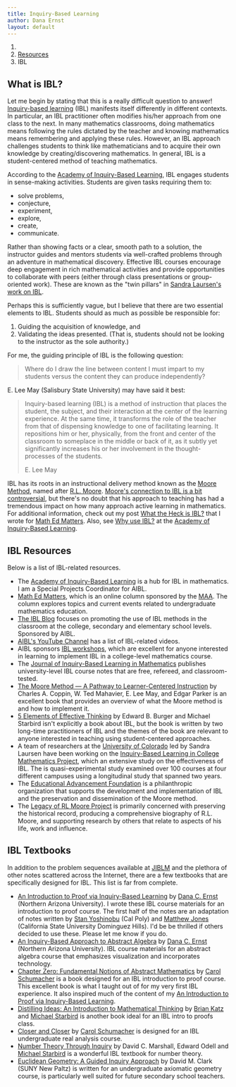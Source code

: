 ```yaml
---
title: Inquiry-Based Learning
author: Dana Ernst
layout: default
---
```


<ol class="breadcrumb">
  <li><a href="/"><i class="fa fa-home"></i></a></li>
  <li><a href="/resources/">Resources</a></li>
  <li class="active">IBL</li>
</ol>

## What is IBL?

<!-- <img src="{{ site.baseurl }}/images/2012/01/AIBL.png" width="149" align="left" img style="margin-right: 15px" /> -->
Let me begin by stating that this is a really difficult question to answer! [Inquiry-based learning][1] (IBL) manifests itself differently in different contexts. In particular, an IBL practitioner often modifies his/her approach from one class to the next. In many mathematics classrooms, doing mathematics means following the rules dictated by the teacher and knowing mathematics means remembering and applying these rules. However, an IBL approach challenges students to think like mathematicians and to acquire their own knowledge by creating/discovering mathematics. In general, IBL is a student-centered method of teaching mathematics.

According to the [Academy of Inquiry-Based Learning][2], IBL engages students in sense-making activities. Students are given tasks requiring them to:

  * solve problems,
  * conjecture,
  * experiment,
  * explore,
  * create,
  * communicate.

Rather than showing facts or a clear, smooth path to a solution, the instructor guides and mentors students via well-crafted problems through an adventure in mathematical discovery. Effective IBL courses encourage deep engagement in rich mathematical activities and provide opportunities to collaborate with peers (either through class presentations or group-oriented work). These are known as the "twin pillars" in [Sandra Laursen's work on IBL][3].

Perhaps this is sufficiently vague, but I believe that there are two essential elements to IBL. Students should as much as possible be responsible for:

  1. Guiding the acquisition of knowledge, and
  2. Validating the ideas presented. (That is, students should not be looking to the instructor as the sole authority.)

For me, the guiding principle of IBL is the following question:

<blockquote>
  <p>Where do I draw the line between content I must impart to my students versus the content they can produce independently?</p>
</blockquote>

E. Lee May (Salisbury State University) may have said it best:

<blockquote>
  <p>Inquiry-based learning (IBL) is a method of instruction that places the student, the subject, and their interaction at the center of the learning experience. At the same time, it transforms the role of the teacher from that of dispensing knowledge to one of facilitating learning. It repositions him or her, physically, from the front and center of the classroom to someplace in the middle or back of it, as it subtly yet significantly increases his or her involvement in the thought-processes of the students.</p>
  <footer>E. Lee May</footer>
</blockquote>

IBL has its roots in an instructional delivery method known as the [Moore Method][6], named after [R.L. Moore][7]. [Moore's connection to IBL is a bit controversial](http://www.colorado.edu/eer/research/IBLcommunity.html), but there's no doubt that his approach to teaching has had a tremendous impact on how many approach active learning in mathematics. For additional information, check out my post [What the Heck is IBL?](http://maamathedmatters.blogspot.com/2013/05/what-heck-is-ibl.html) that I wrote for [Math Ed Matters][4]. Also, see [Why use IBL?][5] at the [Academy of Inquiry-Based Learning][2].

<!-- Loosely speaking, the majority of a Moore Method course consists of students presenting proofs/solutions that they have produced independently from material provided by the instructor. In a traditional Moore Method course, students are discouraged, in fact forbidden, to collaborate. Variations of the Moore Method take many forms and are often referred to by the generic name "modified-Moore method." In particular, one modification I make is that I not only allow students to work together, I encourage it. The Moore Method or one of its modifications is typically associated with pedagogies including inquiry-based, discovery-based, student-centered, Socratic, and constructivist learning. For more detailed information, including history, of Moore and his method, check out [A Quick-Start Guide to the Moore Method][8]. -->

## IBL Resources

Below is a list of IBL-related resources.

  * The [Academy of Inquiry-Based Learning][2] is a hub for IBL in mathematics. I am a Special Projects Coordinator for AIBL.
  * [Math Ed Matters](http://maamathedmatters.blogspot.com), which is an online column sponsored by the [MAA](http://maa.org).  The column explores topics and current events related to undergraduate mathematics education.
  * [The IBL Blog][10] focuses on promoting the use of IBL methods in the classroom at the college, secondary and elementary school levels. Sponsored by AIBL.
  * [AIBL's YouTube Channel][11] has a list of IBL-related videos.
  * AIBL sponsors [IBL workshops][12], which are excellent for anyone interested in learning to implement IBL in a college-level mathematics course.
  * The [Journal of Inquiry-Based Learning in Mathematics][14] publishes university-level IBL course notes that are free, refereed, and classroom-tested.
  * [The Moore Method — A Pathway to Learner-Centered Instruction][17] by Charles A. Coppin, W. Ted Mahavier, E. Lee May, and Edgar Parker is an excellent book that provides an overview of what the Moore method is and how to implement it.
  * [5 Elements of Effective Thinking][18] by Edward B. Burger and Michael Starbird isn't explicitly a book about IBL, but the book is written by two long-time practitioners of IBL and the themes of the book are relevant to anyone interested in teaching using student-centered approaches.
  * A team of researchers at the [University of Colorado][19] led by Sandra Laursen have been working on the [Inquiry-Based Learning in College Mathematics Project][3], which an extensive study on the effectiveness of IBL. The is quasi-experimental study examined over 100 courses at four different campuses using a longitudinal study that spanned two years.
  * The [Educational Advancement Foundation][20] is a philanthropic organization that supports the development and implementation of IBL and the preservation and dissemination of the Moore method.
  * The [Legacy of RL Moore Project][21] is primarily concerned with preserving the historical record, producing a comprehensive biography of R.L. Moore, and supporting research by others that relate to aspects of his life, work and influence.

## IBL Textbooks

In addition to the problem sequences available at [JIBLM][23] and the plethora of other notes scattered across the Internet, there are a few textbooks that are specifically designed for IBL. This list is far from complete.

  * [An Introduction to Proof via Inquiry-Based Learning][16] by [Dana C. Ernst][24] (Northern Arizona University). I wrote these IBL course materials for an introduction to proof course. The first half of the notes are an adaptation of notes written by [Stan Yoshinobu][25] (Cal Poly) and [Matthew Jones][26] (California State University Dominguez Hills). I'd be be thrilled if others decided to use these. Please let me know if you do.
  * [An Inquiry-Based Approach to Abstract Algebra][27] by [Dana C. Ernst][24] (Northern Arizona University). IBL course materials for an abstract algebra course that emphasizes visualization and incorporates technology.
  * [Chapter Zero: Fundamental Notions of Abstract Mathematics][28] by [Carol Schumacher][29] is a book designed for an IBL introduction to proof course. This excellent book is what I taught out of for my very first IBL experience. It also inspired much of the content of my [An Introduction to Proof via Inquiry-Based Learning][16].
  * [Distilling Ideas: An Introduction to Mathematical Thinking][30] by [Brian Katz][31] and [Michael Starbird][32] is another book ideal for an IBL intro to proofs class.
  * [Closer and Closer][33] by [Carol Schumacher][29] is designed for an IBL undergraduate real analysis course.
  * [Number Theory Through Inquiry][34] by David C. Marshall, Edward Odell and [Michael Starbird][32] is a wonderful IBL textbook for number theory.
  * [Euclidean Geometry: A Guided Inquiry Approach][35] by David M. Clark (SUNY New Paltz) is written for an undergraduate axiomatic geometry course, is particularly well suited for future secondary school teachers.

 [1]: http://maamathedmatters.blogspot.com/2013/05/what-heck-is-ibl.html
 [2]: http://www.inquirybasedlearning.org
 [3]: http://www.colorado.edu/eer/research/steminquiry.html
 [4]: http://maamathedmatters.blogspot.com/
 [5]: http://www.inquirybasedlearning.org/?page=Why_Use_IBL
 [6]: http://legacyrlmoore.org/reference/mahavier1.html
 [7]: http://legacyrlmoore.org/method.html
 [8]: http://legacyrlmoore.org/reference/quick_start-3.pdf
 [10]: http://theiblblog.blogspot.com
 [11]: http://www.youtube.com/user/AcademyIBL
 [12]: http://www.iblworkshop.org/home.html
 [13]: https://plus.google.com/communities/107762594334871181831
 [14]: http://www.jiblm.org
 [15]: https://github.com
 [16]: http://dcernst.github.io/IBL-IntroToProof/
 [17]: http://www.maa.org/ebooks/notes/NTE75.html
 [18]: http://press.princeton.edu/titles/9810.html
 [19]: http://colorado.edu
 [20]: http://eduadvance.org
 [21]: http://legacyrlmoore.org
 [22]: http://legacyrlmoore.org/events.html
 [23]: http://jiblm.org
 [24]: http://dcernst.github.io
 [25]: http://www.stanyoshinobu.com/
 [26]: http://www.csudh.edu/math/mjones/
 [27]: http://dcernst.github.io/IBL-AbstractAlgebra/
 [28]: http://www2.kenyon.edu/Depts/Math/schumacherc/public_html/Professional/Research/Zero/Zero.htm
 [29]: http://www2.kenyon.edu/Depts/Math/schumacherc/public_html
 [30]: http://www.maa.org/publications/books/distilling-ideas-an-introduction-to-mathematical-thinking
 [31]: http://www.augustana.edu/academics/faculty-directory/directory?pid=7GPLrwB
 [32]: http://www.ma.utexas.edu/users/starbird/
 [33]: http://www2.kenyon.edu/Depts/Math/schumacherc/public_html/Professional/Research/closer/Closer.htm
 [34]: http://www.maa.org/ebooks/textbooks/NTI.html
 [35]: http://www.ams.org/bookstore?fn=20&arg1=mclseries&ikey=MCL-9
